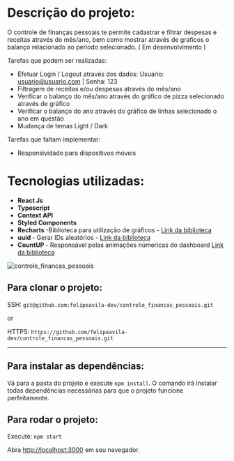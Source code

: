 # Descrição do projeto:

O controle de finanças pessoais te permite cadastrar e filtrar despesas e receitas através do mês/ano, bem como mostrar através de graficos o balanço relacionado ao periodo selecionado. ( Em desenvolvimento )

Tarefas que podem ser realizadas:

- Efetuar Login / Logout através dos dados: Usuario: usuario@usuario.com | Senha: 123
- Filtragem de receitas e/ou despesas através do mês/ano
- Verificar o balanço do mês/ano através do gráfico de pizza selecionado através de gráfico
- Verificar o balanço do ano através do gráfico de linhas selecionado o ano em questão
- Mudança de temas Light / Dark

Tarefas que faltam implementar:
- Responsividade para dispositivos móveis

# Tecnologias utilizadas:

- <b> React Js</b>
- <b> Typescript </b>
- <b> Context API </b>
- <b> Styled Components </b>
- <b> Recharts </b> -Biblioteca para utilização de gráficos - [Link da biblioteca](https://www.npmjs.com/package/react-toastify)
- <b> uuid </b> - Gerar IDs aleatórios - [Link da biblioteca](https://www.npmjs.com/package/uuidv4)
- <b> CountUP </b> - Responsável pelas animações númericas do dashboard [Link da biblioteca](https://www.npmjs.com/package/react-countup)

![controle_financas_pessoais](https://user-images.githubusercontent.com/26674677/188196777-2d4808ce-753a-40a5-94f3-cc1d1d1abe0f.gif)


## Para clonar o projeto:

SSH: `git@github.com:felipeavila-dev/controle_financas_pessoais.git`

or

HTTPS: `https://github.com/felipeavila-dev/controle_financas_pessoais.git`

---

## Para instalar as dependências:

Vá para a pasta do projeto e execute `npm install`.
O comando irá instalar todas dependências necessárias para que o projeto funcione perfeitamente.

## Para rodar o projeto:

Execute: `npm start`

Abra [http://localhost:3000](http://localhost:3000) em seu navegador.
